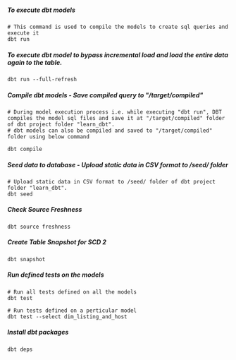 ##### To execute dbt models
```
# This command is used to compile the models to create sql queries and execute it
dbt run
```

##### To execute dbt model to bypass incremental load and load the entire data again to the table.
```
dbt run --full-refresh 
```

##### Compile dbt models - Save compiled query to "/target/compiled" 
```
# During model execution process i.e. while executing "dbt run", DBT compiles the model sql files and save it at "/target/compiled" folder of dbt project folder "learn_dbt".
# dbt models can also be compiled and saved to "/target/compiled" folder using below command

dbt compile 
```

##### Seed data to database - Upload static data in CSV format to /seed/ folder
```
# Upload static data in CSV format to /seed/ folder of dbt project folder "learn_dbt".
dbt seed
```


##### Check Source Freshness
```
dbt source freshness
```


##### Create Table Snapshot for SCD 2
```
dbt snapshot
```


##### Run defined tests on the models
```
# Run all tests defined on all the models
dbt test 

# Run tests defined on a perticular model
dbt test --select dim_listing_and_host
```


##### Install dbt packages
```
dbt deps 
```


